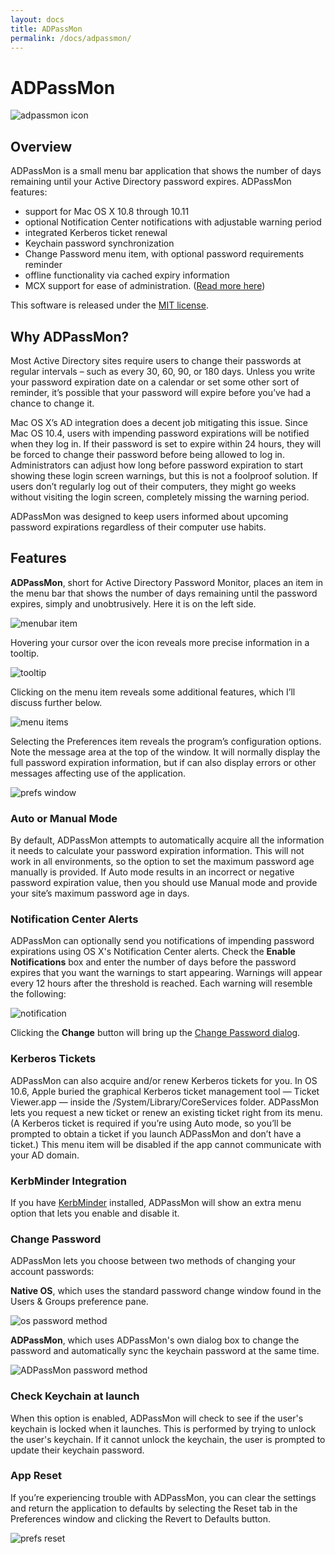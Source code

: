 ```yaml
---
layout: docs
title: ADPassMon
permalink: /docs/adpassmon/
---
```

# ADPassMon
![adpassmon icon](https://github.com/macmule/ADPassMon/wiki/images/icon_256x256.png)

## Overview
ADPassMon is a small menu bar application that shows the number of days remaining until your Active Directory password expires. ADPassMon features:

* support for Mac OS X 10.8 through 10.11
* optional Notification Center notifications with adjustable warning period
* integrated Kerberos ticket renewal
* Keychain password synchronization
* Change Password menu item, with optional password requirements reminder
* offline functionality via cached expiry information
* MCX support for ease of administration. ([Read more here](./Customization))

This software is released under the [MIT license](./License).

## Why ADPassMon?
Most Active Directory sites require users to change their passwords at regular intervals – such as every 30, 60, 90, or 180 days. Unless you write your password expiration date on a calendar or set some other sort of reminder, it’s possible that your password will expire before you’ve had a chance to change it.

Mac OS X’s AD integration does a decent job mitigating this issue. Since Mac OS 10.4, users with impending password expirations will be notified when they log in. If their password is set to expire within 24 hours, they will be forced to change their password before being allowed to log in. Administrators can adjust how long before password expiration to start showing these login screen warnings, but this is not a foolproof solution. If users don’t regularly log out of their computers, they might go weeks without visiting the login screen, completely missing the warning period.

ADPassMon was designed to keep users informed about upcoming password expirations regardless of their computer use habits.

## Features

**ADPassMon**, short for Active Directory Password Monitor, places an item in the menu bar that shows the number of days remaining until the password expires, simply and unobtrusively. Here it is on the left side.

![menubar item](https://github.com/macmule/ADPassMon/wiki/images/menu.png)

Hovering your cursor over the icon reveals more precise information in a tooltip.

![tooltip](https://github.com/macmule/ADPassMon/wiki/images/menu_tooltip.png)

Clicking on the menu item reveals some additional features, which I’ll discuss further below.

![menu items](https://github.com/macmule/ADPassMon/wiki/images/menu_down.png)

Selecting the Preferences item reveals the program’s configuration options. Note the message area at the top of the window. It will normally display the full password expiration information, but if can also display errors or other messages affecting use of the application.

![prefs window](https://github.com/macmule/ADPassMon/wiki/images/prefs1.png)

### Auto or Manual Mode

By default, ADPassMon attempts to automatically acquire all the information it needs to calculate your password expiration information. This will not work in all environments, so the option to set the maximum password age manually is provided. If Auto mode results in an incorrect or negative password expiration value, then you should use Manual mode and provide your site’s maximum password age in days.

### Notification Center Alerts ###

ADPassMon can optionally send you notifications of impending password expirations using OS X's Notification Center alerts. Check the **Enable Notifications** box and enter the number of days before the password expires that you want the warnings to start appearing. Warnings will appear every 12 hours after the threshold is reached. Each warning will resemble the following:

![notification](https://github.com/macmule/ADPassMon/wiki/images/menu_notification.png)

Clicking the **Change** button will bring up the [Change Password dialog](https://github.com/macmule/ADPassMon/wiki#change-password).

### Kerberos Tickets

ADPassMon can also acquire and/or renew Kerberos tickets for you. In OS 10.6, Apple buried the graphical Kerberos ticket management tool — Ticket Viewer.app — inside the /System/Library/CoreServices folder. ADPassMon lets you request a new ticket or renew an existing ticket right from its menu. (A Kerberos ticket is required if you’re using Auto mode, so you’ll be prompted to obtain a ticket if you launch ADPassMon and don’t have a ticket.) This menu item will be disabled if the app cannot communicate with your AD domain.

### KerbMinder Integration

If you have [KerbMinder](https://github.com/pmbuko/KerbMinder) installed, ADPassMon will show an extra menu option that lets you enable and disable it.

### Change Password

ADPassMon lets you choose between two methods of changing your account passwords:

**Native OS**, which uses the standard password change window found in the Users & Groups preference pane.

![os password method](https://github.com/macmule/ADPassMon/wiki/images/change_pass1.png)

**ADPassMon**, which uses ADPassMon's own dialog box to change the password and automatically sync the keychain password at the same time.

![ADPassMon password method](https://github.com/macmule/ADPassMon/wiki/images/change_pass2.png)

### Check Keychain at launch

When this option is enabled, ADPassMon will check to see if the user's keychain is locked when it launches. This is performed by trying to unlock the user's keychain. If it cannot unlock the keychain, the user is prompted to update their keychain password.

### App Reset

If you’re experiencing trouble with ADPassMon, you can clear the settings and return the application to defaults by selecting the Reset tab in the Preferences window and clicking the Revert to Defaults button.

![prefs reset](https://github.com/macmule/ADPassMon/wiki/images/prefs2.png)
